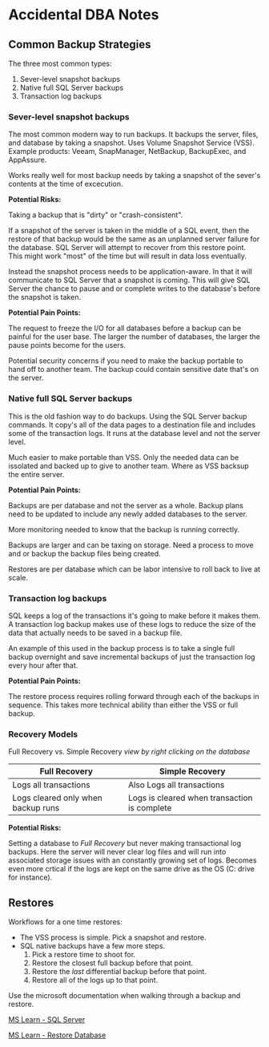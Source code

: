 # Accidental DBA Notes


## Common Backup Strategies


The three most common types:
1. Sever-level snapshot backups
2. Native full SQL Server backups
3. Transaction log backups

### Sever-level snapshot backups

The most common modern way to run backups.  It backups the server, files, and 
database by taking a snapshot.  Uses Volume Snapshot Service (VSS).
Example products: Veeam, SnapManager, NetBackup, BackupExec, and AppAssure.

Works really well for most backup needs by taking a snapshot of the sever's
contents at the time of excecution.

**Potential Risks:**

Taking a backup that is "dirty" or "crash-consistent".

If a snapshot of the server is taken in the middle of a SQL event, then
the restore of that backup would be the same as an unplanned server failure 
for the database.  SQL Server will attempt to recover from this restore point.
This might work "most" of the time but will result in data loss eventually.

Instead the snapshot process needs to be application-aware.  In that it will 
communicate to SQL Server that a snapshot is coming.  This will give SQL Server
the chance to pause and or complete writes to the database's before the 
snapshot is taken.

**Potential Pain Points:**

The request to freeze the I/O for all databases before a backup can be painful
for the user base.  The larger the number of databases, the larger the pause
points become for the users.

Potential security concerns if you need to make the backup portable to hand
off to another team.  The backup could contain sensitive date that's on the
server.


### Native full SQL Server backups

This is the old fashion way to do backups.  Using the SQL Server backup
commands. It copy's all of the data pages to a destination file and includes 
some of the transaction logs.  It runs at the database level and not the 
server level.  

Much easier to make portable than VSS.  Only the needed data can be issolated
and backed up to give to another team.  Where as VSS backsup the entire server.

**Potential Pain Points:**

Backups are per database and not the server as a whole.  Backup plans need to 
be updated to include any newly added databases to the server.

More monitoring needed to know that the backup is running correctly.

Backups are larger and can be taxing on storage.  Need a process to move and 
or backup the backup files being created.

Restores are per database which can be labor intensive to roll back to live at
scale.

### Transaction log backups

SQL keeps a log of the transactions it's going to make before it makes them. 
A transaction log backup makes use of these logs to reduce the size of the data
that actually needs to be saved in a backup file.

An example of this used in the backup process is to take a single full backup 
overnight and save incremental backups of just the transaction log every hour 
after that.

**Potential Pain Points:**

The restore process requires rolling forward through each of the backups in 
sequence. This takes more technical ability than either the VSS or full backup.

### Recovery Models

Full Recovery vs. Simple Recovery
*view by right clicking on the database*

| Full Recovery | Simple Recovery |
| ----------- | ----------- |
| Logs all transactions | Also Logs all transactions |
| Logs cleared only when backup runs | Logs is cleared when transaction is complete |

**Potential Risks:**

Setting a database to *Full Recovery* but never making transactional log 
backups.  Here the server will never clear log files and will run into 
associated storage issues with an constantly growing set of logs.  Becomes 
even more crtical if the logs are kept on the same drive as the OS (C: drive 
for instance).

## Restores

Workflows for a one time restores:
- The VSS process is simple.  Pick a snapshot and restore.
- SQL native backups have a few more steps.
    1. Pick a restore time to shoot for.
    2. Restore the closest full backup before that point.
    3. Restore the *last* differential backup before that point.
    4. Restore all of the logs up to that point.

Use the microsoft documentation when walking through a backup and restore.

[MS Learn - SQL Server](https://learn.microsoft.com/en-us/sql/sql-server/?view=sql-server-ver16)

[MS Learn - Restore Database](https://learn.microsoft.com/en-us/sql/relational-databases/backup-restore/restore-a-differential-database-backup-sql-server?view=sql-server-ver16)



